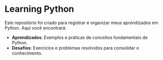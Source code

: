# Learning Python

Este repositório foi criado para registrar e organizar meus aprendizados em Python. Aqui você encontrará:

- **Aprendizados**: Exemplos e práticas de conceitos fundamentais de Python.
- **Desafios**: Exercícios e problemas resolvidos para consolidar o conhecimento.
